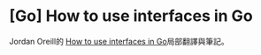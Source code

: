 # [Go] How to use interfaces in Go 

Jordan Oreill的 [How to use interfaces in Go](http://jordanorelli.com/post/32665860244/how-to-use-interfaces-in-go)局部翻譯與筆記。


